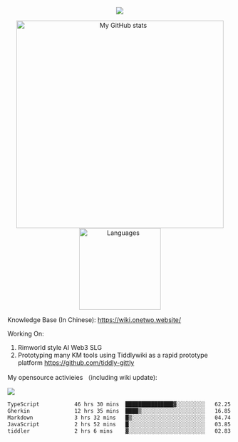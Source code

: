 <a href="https://github.com/linonetwo">
    <p align="center">
        <img src="https://github-profile-trophy.vercel.app/?username=linonetwo&column=7&theme=onedark"/>
    </p>
</a>
<a align="center" href="https://github.com/linonetwo">
  <p align="center">
    <img src="https://github-readme-stats.vercel.app/api?username=linonetwo&show_icons=true&count_private=true" alt="My GitHub stats" width="465"/>
    <img src="https://github-readme-stats.vercel.app/api/top-langs/?username=linonetwo&layout=compact&langs_count=10" alt="Languages" height="183">
  </p>
</a>

Knowledge Base (In Chinese): https://wiki.onetwo.website/

Working On: 

1. Rimworld style AI Web3 SLG
1. Prototyping many KM tools using Tiddlywiki as a rapid prototype platform https://github.com/tiddly-gittly

My opensource activieies （including wiki update):

![](https://visitor-badge.glitch.me/badge?page_id=linonetwo.linonetwo)

<!--START_SECTION:waka-->

```txt
TypeScript           46 hrs 30 mins  ███████████████▓░░░░░░░░░   62.25 %
Gherkin              12 hrs 35 mins  ████▒░░░░░░░░░░░░░░░░░░░░   16.85 %
Markdown             3 hrs 32 mins   █▒░░░░░░░░░░░░░░░░░░░░░░░   04.74 %
JavaScript           2 hrs 52 mins   █░░░░░░░░░░░░░░░░░░░░░░░░   03.85 %
tiddler              2 hrs 6 mins    ▓░░░░░░░░░░░░░░░░░░░░░░░░   02.83 %
```

<!--END_SECTION:waka-->
